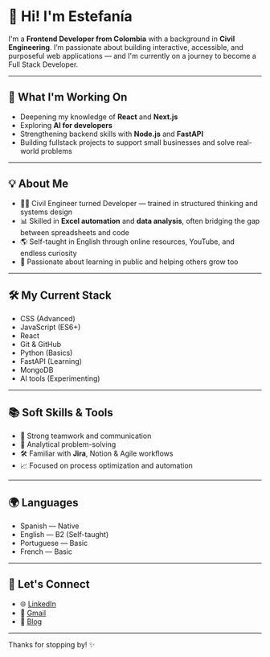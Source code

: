 # 👋 Hi! I'm Estefanía

I'm a **Frontend Developer from Colombia** with a background in **Civil Engineering**. I’m passionate about building interactive, accessible, and purposeful web applications — and I'm currently on a journey to become a Full Stack Developer.

---

## 🚀 What I'm Working On

- Deepening my knowledge of **React** and **Next.js**
- Exploring **AI for developers**
- Strengthening backend skills with **Node.js** and **FastAPI**
- Building fullstack projects to support small businesses and solve real-world problems

---

## 💡 About Me

- 👷‍♀️ Civil Engineer turned Developer — trained in structured thinking and systems design
- 📊 Skilled in **Excel automation** and **data analysis**, often bridging the gap between spreadsheets and code
- 🌎 Self-taught in English through online resources, YouTube, and endless curiosity
- 📖 Passionate about learning in public and helping others grow too

---

## 🛠️ My Current Stack

- CSS (Advanced)
- JavaScript (ES6+)
- React
- Git & GitHub
- Python (Basics)
- FastAPI (Learning)
- MongoDB
- AI tools (Experimenting)

---

## 📚 Soft Skills & Tools

- 🤝 Strong teamwork and communication
- 🧩 Analytical problem-solving
- 🛠️ Familiar with **Jira**, Notion & Agile workflows
- 📈 Focused on process optimization and automation

---

## 🌍 Languages

- Spanish — Native  
- English — B2 (Self-taught)  
- Portuguese — Basic  
- French — Basic  

---

## 🤝 Let's Connect

- 🌐 [LinkedIn](https://www.linkedin.com/in/estefaniasalcedocamacho/) 
- 📧 [Gmail](mailto:stefa.dtbu@gmail.com)
- 📝 [Blog](https://www.notion.so/becomethatcodegirl/e0d3802592444bebbf1d455678232b40?v=967a65e5aa25484a82533e93e59811ad)

---


Thanks for stopping by! ✨




